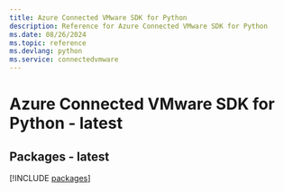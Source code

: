```yaml
---
title: Azure Connected VMware SDK for Python
description: Reference for Azure Connected VMware SDK for Python
ms.date: 08/26/2024
ms.topic: reference
ms.devlang: python
ms.service: connectedvmware
---
```

# Azure Connected VMware SDK for Python - latest
## Packages - latest
[!INCLUDE [packages](connected-vmware-index.md)]